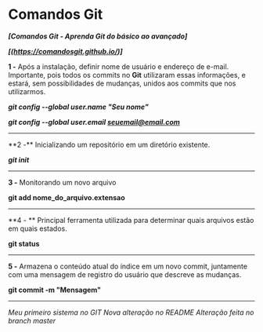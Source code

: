 # **Comandos Git**

***[Comandos Git - Aprenda Git do básico ao avançado]***

***[(https://comandosgit.github.io/)]***

**1 -** Após a instalação, definir nome de usuário e endereço de e-mail. Importante, pois todos os commits no **Git** utilizaram essas informações, e estará, sem possibilidades de mudanças, unidos aos commits que nos utilizarmos.

***git config --global user.name "Seu nome"***

***git config --global user.email seuemail@email.com***

<hr>
**2 -** Inicializando um repositório em um diretório existente.

***git init***

<hr>

**3 -** Monitorando um novo arquivo

**git add nome_do_arquivo.extensao**

<hr>

**4 - ** Principal ferramenta utilizada para determinar quais arquivos estão em quais estados.

**git status**

<hr>

**5 -** Armazena o conteúdo atual do índice em um novo commit, juntamente com uma mensagem de registro do usuário que descreve as mudanças.

__git commit -m "Mensagem"__



<hr>

*Meu primeiro sistema no GIT*
*Nova alteração no README*
*Alteração feita no branch master*

































































